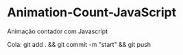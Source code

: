 # Animation-Count-JavaScript
Animação contador com Javascript

Cola: git add . && git commit -m "start" && git push
